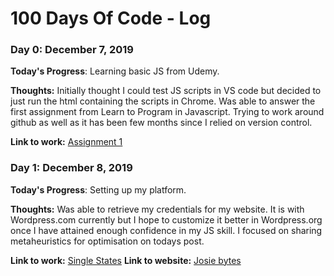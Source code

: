 # 100 Days Of Code - Log

### Day 0: December 7, 2019

**Today's Progress**: Learning basic JS from Udemy.

**Thoughts:** Initially thought I could test JS scripts in VS code but decided to just run the html containing the scripts in Chrome. Was able to answer the first assignment from Learn to Program in Javascript. Trying to work around github as well as it has been few months since I relied on version control.

**Link to work:** [Assignment 1](https://github.com/mjocen/uni-tasks/tree/master/learning-js/section1-assignment)

### Day 1: December 8, 2019

**Today's Progress**: Setting up my platform.

**Thoughts:** Was able to retrieve my credentials for my website. It is with Wordpress.com currently but I hope to customize it better in Wordpress.org once I have attained enough confidence in my JS skill. I focused on sharing metaheuristics for optimisation on todays post.

**Link to work:** [Single States](https://github.com/mjocen/uni-tasks/tree/master/optimisation-constraint-pg/single-state)
**Link to website:** [Josie bytes](https://jocenp.com/)